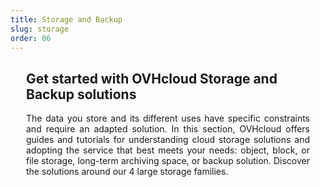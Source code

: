 ```yaml
---
title: Storage and Backup
slug: storage
order: 06
---
```


<style>

#page {
  display: flex;
  flex-direction: column-reverse;
}

.large-6,
.medium-6 {
  width:100% !important;
}
.columns > h3 {
  display:none;
}
.doc-list {
  display:flex;
  flex-wrap:wrap;
  margin:0 -15px;
}
.doc-list li {
  padding:15px;
  border-bottom:none !important;
  width:calc(100% / var(--col-nbrs));
}
.doc-list li a {
  align-content:center;
  background:#fafafa;
  border:1px solid #d8d8d8;
  border-radius:8px;
  box-shadow:0 2px 5px rgba(0,0,0,0.16), 0 2px 10px rgba(0,0,0,.12%);
  display:grid;
  font-size:24px;
  height:100%;
  justify-content:center;
  padding:25px 15px;
  text-align:center;
}
.doc-list li a:hover {
  background:#efefef;
}
.doc-list li a,
.doc-list li a:hover,
.doc-list li a:focus,
.doc-list li a:active {
  text-decoration:none !important;
}
.row.product a {
  color: #000 !important;
}
#page a span {
  display:contents;
}
#customProductIndex {
padding:0 25px 15px;
}
#customProductIndex p {
text-align:justify;
}

:root {
  --col-nbrs:1;
}
@media screen and (min-width: 40em) {
:root {
  --col-nbrs:2;
}
}
@media screen and (min-width: 64em) {
:root {
  --col-nbrs:4;
}
}

.doc-list li a:after {
  display:block;
  margin-top:15px;
  text-align:center;
}
.doc-list li a[href~="block-storage"]:after {
  content:"In rutrum orci augue, a sollicitudin libero dictum sit";
}

</style>

<div id="customProductIndex">

<h2>Get started with OVHcloud Storage and Backup solutions</h2>

<p>The data you store and its different uses have specific constraints and require an adapted solution. In this section, OVHcloud offers guides and tutorials for understanding cloud storage solutions and adopting the service that best meets your needs: object, block, or file storage, long-term archiving space, or backup solution. Discover the solutions around our 4 large storage families.</p>
</div>
